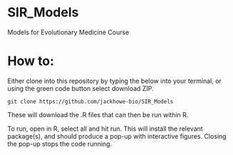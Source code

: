 # SIR_Models
Models for Evolutionary Medicine Course


# How to:

Either clone into this repository by typing the below into your terminal, or using the green code button select download ZIP. 

```
git clone https://github.com/jackhowe-bio/SIR_Models
```


These will download the .R files that can then be run within R. 

To run, open in R, select all and hit run. 
This will install the relevant package(s), and should produce a pop-up with interactive figures. Closing the pop-up stops the code running. 
